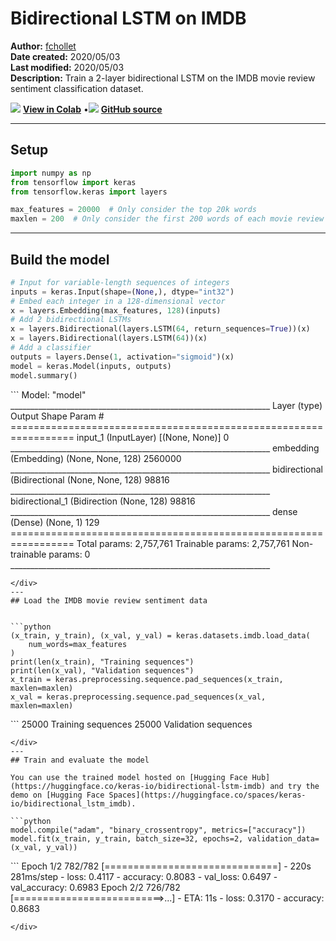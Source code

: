 # Bidirectional LSTM on IMDB

**Author:** [fchollet](https://twitter.com/fchollet)<br>
**Date created:** 2020/05/03<br>
**Last modified:** 2020/05/03<br>
**Description:** Train a 2-layer bidirectional LSTM on the IMDB movie review sentiment classification dataset.


<img class="k-inline-icon" src="https://colab.research.google.com/img/colab_favicon.ico"/> [**View in Colab**](https://colab.research.google.com/github/keras-team/keras-io/blob/master/examples/nlp/ipynb/bidirectional_lstm_imdb.ipynb)  <span class="k-dot">•</span><img class="k-inline-icon" src="https://github.com/favicon.ico"/> [**GitHub source**](https://github.com/keras-team/keras-io/blob/master/examples/nlp/bidirectional_lstm_imdb.py)



---
## Setup


```python
import numpy as np
from tensorflow import keras
from tensorflow.keras import layers

max_features = 20000  # Only consider the top 20k words
maxlen = 200  # Only consider the first 200 words of each movie review

```

---
## Build the model


```python
# Input for variable-length sequences of integers
inputs = keras.Input(shape=(None,), dtype="int32")
# Embed each integer in a 128-dimensional vector
x = layers.Embedding(max_features, 128)(inputs)
# Add 2 bidirectional LSTMs
x = layers.Bidirectional(layers.LSTM(64, return_sequences=True))(x)
x = layers.Bidirectional(layers.LSTM(64))(x)
# Add a classifier
outputs = layers.Dense(1, activation="sigmoid")(x)
model = keras.Model(inputs, outputs)
model.summary()

```

<div class="k-default-codeblock">
```
Model: "model"
_________________________________________________________________
Layer (type)                 Output Shape              Param #   
=================================================================
input_1 (InputLayer)         [(None, None)]            0         
_________________________________________________________________
embedding (Embedding)        (None, None, 128)         2560000   
_________________________________________________________________
bidirectional (Bidirectional (None, None, 128)         98816     
_________________________________________________________________
bidirectional_1 (Bidirection (None, 128)               98816     
_________________________________________________________________
dense (Dense)                (None, 1)                 129       
=================================================================
Total params: 2,757,761
Trainable params: 2,757,761
Non-trainable params: 0
_________________________________________________________________

```
</div>
---
## Load the IMDB movie review sentiment data


```python
(x_train, y_train), (x_val, y_val) = keras.datasets.imdb.load_data(
    num_words=max_features
)
print(len(x_train), "Training sequences")
print(len(x_val), "Validation sequences")
x_train = keras.preprocessing.sequence.pad_sequences(x_train, maxlen=maxlen)
x_val = keras.preprocessing.sequence.pad_sequences(x_val, maxlen=maxlen)

```

<div class="k-default-codeblock">
```
25000 Training sequences
25000 Validation sequences

```
</div>
---
## Train and evaluate the model

You can use the trained model hosted on [Hugging Face Hub](https://huggingface.co/keras-io/bidirectional-lstm-imdb) and try the demo on [Hugging Face Spaces](https://huggingface.co/spaces/keras-io/bidirectional_lstm_imdb).

```python
model.compile("adam", "binary_crossentropy", metrics=["accuracy"])
model.fit(x_train, y_train, batch_size=32, epochs=2, validation_data=(x_val, y_val))

```

<div class="k-default-codeblock">
```
Epoch 1/2
782/782 [==============================] - 220s 281ms/step - loss: 0.4117 - accuracy: 0.8083 - val_loss: 0.6497 - val_accuracy: 0.6983
Epoch 2/2
726/782 [==========================>...] - ETA: 11s - loss: 0.3170 - accuracy: 0.8683

```
</div>